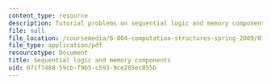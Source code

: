 ```yaml
---
content_type: resource
description: Tutorial problems on sequential logic and memory components.
file: null
file_location: /coursemedia/6-004-computation-structures-spring-2009/071f748859cbf9b5c5939ce285ec855b_MIT6_004s09_tutor06.pdf
file_type: application/pdf
resourcetype: Document
title: Sequential logic and memory components
uid: 071f7488-59cb-f9b5-c593-9ce285ec855b
---
```

